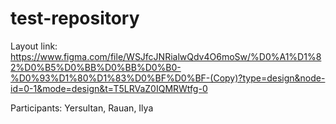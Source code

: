 # test-repository

Layout link: https://www.figma.com/file/WSJfcJNRialwQdv4O6moSw/%D0%A1%D1%82%D0%B5%D0%BB%D0%BB%D0%B0-%D0%93%D1%80%D1%83%D0%BF%D0%BF-(Copy)?type=design&node-id=0-1&mode=design&t=T5LRVaZ0IQMRWtfg-0 <br>

Participants: Yersultan, Rauan, Ilya
